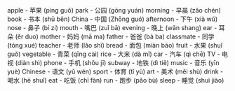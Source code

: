 apple - 苹果 (píng guǒ)
park - 公园 (gōng yuán)
morning - 早晨 (zǎo chén)
book - 书本 (shū běn)
China - 中国 (Zhōng guó)
afternoon - 下午 (xià wǔ)
nose - 鼻子 (bí zi)
mouth - 嘴巴 (zuǐ bā)
evening - 晚上 (wǎn shang)
ear - 耳朵 (ěr duo)
mother - 妈妈 (mā ma)
father - 爸爸 (bà ba)
classmate - 同学 (tóng xué)
teacher - 老师 (lǎo shī)
bread - 面包 (miàn bāo)
fruit - 水果 (shuǐ guǒ)
vegetable - 青菜 (qīng cài)
rice - 大米 (dà mǐ)
car - 汽车 (qì chē)
TV - 电视 (diàn shì)
phone - 手机 (shǒu jī)
subway - 地铁 (dì tiě)
music - 音乐 (yīn yuè)
Chinese - 语文 (yǔ wén)
sport - 体育 (tǐ yù)
art - 美术 (měi shù)
drink - 喝水 (hē shuǐ)
eat - 吃饭 (chī fàn)
run - 跑步 (pǎo bù)
sleep - 睡觉 (shuì jiào)